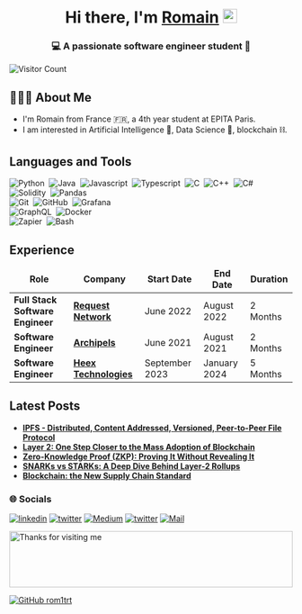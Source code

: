 <!------------------------------------------------------Profile----------------------------------->	
<div align="center">
  <h1>Hi there, I'm <a href="https://www.linkedin.com/in/romaintrefault" target="_blank">Romain</a> <img src="https://media.giphy.com/media/hvRJCLFzcasrR4ia7z/giphy.gif" width="25px"> </h1>
</div>
<h3 align="center">💻 A passionate software engineer student 📱</h3>

![Visitor Count](https://profile-counter.glitch.me/rom1trt/count.svg)

## 👨🏻‍💻 About Me
- I'm Romain from France 🇫🇷, a 4th year student at EPITA Paris. 
- I am interested in Artificial Intelligence 🤖, Data Science 🧪, blockchain ⛓️.

<!-------------------------------------------------------Tools and Technologies----------------------------------------->

## Languages and Tools
![Python](https://img.shields.io/badge/-Python-05122A?style=for-the-badge&logo=python&logoColor=ffff00)&nbsp;
![Java](https://img.shields.io/badge/-Java-05122A?style=for-the-badge&logo=java)&nbsp;
![Javascript](https://img.shields.io/badge/-Javascript-05122A?style=for-the-badge&logo=javascript)&nbsp;
![Typescript](https://img.shields.io/badge/-Typescript-05122A?style=for-the-badge&logo=typescript)&nbsp;
![C](https://img.shields.io/badge/-C-05122A?style=for-the-badge&logo=C&logoColor=A8B9CC)&nbsp;
![C++](https://img.shields.io/badge/-C++-05122A?style=for-the-badge&logo=C%2B%2B&logoColor=00599C)&nbsp;
![C#](https://img.shields.io/badge/-Csharp-05122A?style=for-the-badge&logo=csharp)&nbsp;
![Solidity](https://img.shields.io/badge/-solidity-05122A?style=for-the-badge&logo=solidity)&nbsp;
![Pandas](https://img.shields.io/badge/-Pandas-05122A?style=for-the-badge&logo=pandas&logoColor=563D7C)\
![Git](https://img.shields.io/badge/-Git-05122A?style=for-the-badge&logo=git)&nbsp;
![GitHub](https://img.shields.io/badge/-GitHub-05122A?style=for-the-badge&logo=github)&nbsp;
![Grafana](https://img.shields.io/badge/-grafana-05122A?style=for-the-badge&logo=grafana)\
![GraphQL](https://img.shields.io/badge/-GraphQL-05122A?style=for-the-badge&logo=graphql)&nbsp;
![Docker](https://img.shields.io/badge/-Docker-05122A?style=for-the-badge&logo=docker)\
![Zapier](https://img.shields.io/badge/-Zapier-05122A?style=for-the-badge&logo=zapier)&nbsp;
![Bash](https://img.shields.io/badge/-Bash-05122A?style=for-the-badge&logo=gnu)&nbsp;

<!------------------------------------------------------Experiences----------------------------------->														
<h2>Experience</h2>
<table>
  <thead align="center">
    <tr border: none;>
      <td><b>Role</b></td>
      <td><b>Company</b></td>
      <td><b>Start Date</b></td>
      <td><b>End Date</b></td>
      <td><b>Duration</b></td>
    </tr>
  </thead>
  <tbody>
    <tr>
	    <td><b>Full Stack Software Engineer</b></td>
      <td><a href="https://request.network/en/"><b>Request Network</b></a></td>
      <td>June 2022</td>
      <td>August 2022</td>
      <td>2 Months</td>
    </tr>
    <tr>
		  <td><b>Software Engineer</b></td>
      <td><a href="https://www.archipels.io/"><b>Archipels</b></a></td>
      <td>June 2021</td>
      <td>August 2021</td>
      <td>2 Months</td>
    </tr>
    <tr>
		  <td><b>Software Engineer</b></td>
      <td><a href="https://heex.io"><b>Heex Technologies</b></a></td>
      <td>September 2023</td>
      <td>January 2024</td>
      <td>5 Months</td>
    </tr>
  </tbody>
</table>


<!--------------------------------------------------------Blog Posts------------------------------------->
<h2>Latest Posts</h2>
<ul>
<li><a href="https://medium.com/@romtref/ipfs-distributed-content-addressed-versioned-peer-to-peer-file-protocol-99c3e5ecab50"><b>IPFS - Distributed, Content Addressed, Versioned, Peer-to-Peer File Protocol</b></a><br></li>
<li><a href="https://medium.com/@romtref/layer-2-a-small-step-towards-the-mass-adoption-of-blockchain-cb37ad777af2"><b>Layer 2: One Step Closer to the Mass Adoption of Blockchain</b></a><br></li>
<li><a href="https://medium.com/coinmonks/zero-knowledge-proof-proving-it-without-revealing-it-125ec1f4f32e"><b>Zero-Knowledge Proof (ZKP): Proving It Without Revealing It</b></a><br></li>
<li><a href="https://medium.com/coinmonks/snarks-vs-starks-a-deep-dive-behind-layer-2-rollups-d9b3ca6e1386"><b>SNARKs vs STARKs: A Deep Dive Behind Layer-2 Rollups</b></a><br></li>
<li><a href="https://medium.com/@romtref/blockchain-the-new-supply-chain-standard-73090ced5d5f"><b>Blockchain: the New Supply Chain Standard</b></a><br></li>
</ul>

### 🌐 Socials
[![linkedin](https://img.shields.io/badge/LinkedIn-0077B5?style=for-the-badge&logo=linkedin&logoColor=white)](https://www.linkedin.com/in/romaintrefault)
[![twitter](https://img.shields.io/badge/Twitter-1DA1F2?style=for-the-badge&logo=twitter&logoColor=white)](https://twitter.com/justerom1)
[![Medium](https://img.shields.io/badge/Medium-12100E?style=for-the-badge&logo=medium&logoColor=white)](https://medium.com/@romtref)
[![twitter](https://img.shields.io/badge/website-orange?style=for-the-badge&logo=About.me&logoColor=white)](https://romaintrefault.on.fleek.co/)
[![Mail](https://img.shields.io/badge/Gmail-D14836?style=for-the-badge&logo=gmail&logoColor=white)](mailto:romtref@gmail.com)

<img height="100" alt="Thanks for visiting me" width="100%" src="https://raw.githubusercontent.com/BrunnerLivio/brunnerlivio/master/images/marquee.svg" style="max-width:100%;">

[![GitHub rom1trt](https://img.shields.io/github/followers/rom1trt?label=follow&style=social)](https://github.com/rom1trt) 


